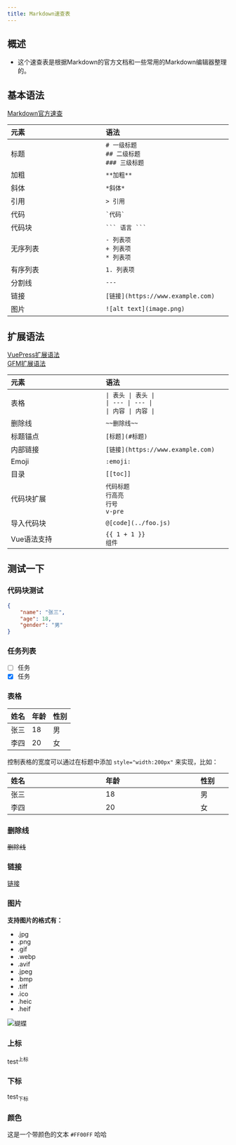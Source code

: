 ```yaml
---
title: Markdown速查表
---
```


## 概述

- 这个速查表是根据Markdown的官方文档和一些常用的Markdown编辑器整理的。

## 基本语法

[Markdown官方速查](https://commonmark.org/help/)

| <div style="width:200px;text-align:left">元素</div>  | <div style="width:300px;text-align:left">语法</div> |
| --- | --- |
| 标题 | `# 一级标题`<br>`## 二级标题`<br>`### 三级标题` |
| 加粗 | `**加粗**` |
| 斜体 | `*斜体*` |
| 引用 | `> 引用` |
| 代码 | ``` `代码` ``` |
| 代码块 | ` ``` 语言 ``` ` |
| 无序列表 | `- 列表项` <br> `+ 列表项` <br> `* 列表项` |
| 有序列表 | `1. 列表项` |
| 分割线 | `---` |
| 链接 | `[链接](https://www.example.com)` |
| 图片 | `![alt text](image.png)` |

## 扩展语法

[VuePress扩展语法](https://vuepress.vuejs.org/zh/guide/markdown.html)  
[GFM扩展语法](https://docs.github.com/zh/get-started/writing-on-github/working-with-advanced-formatting/organizing-information-with-tables)

| <div style="width:200px;text-align:left">元素</div>  | <div style="width:300px;text-align:left">语法</div>  |
| --- | --- |
| 表格 | `\| 表头 \| 表头 \|`<br>`\| --- \| --- \|`<br>`\| 内容 \| 内容 \|` |
| 删除线 | `~~删除线~~` |
| 标题锚点 | `[标题](#标题)` |
| 内部链接 | `[链接](https://www.example.com)` |
| Emoji | `:emoji:` |
| 目录 | `[[toc]]` |
| 代码块扩展 | `代码标题` <br> `行高亮` <br> `行号`  <br> `v-pre` |
| 导入代码块 | `@[code](../foo.js)` |
| Vue语法支持 | ` {{ 1 + 1 }} ` <br>  `组件 ` |

## 测试一下

### 代码块测试

```json
{
    "name": "张三",
    "age": 18,
    "gender": "男"
}
```

### 任务列表

- [ ] 任务
- [x] 任务

### 表格

| 姓名 | 年龄 | 性别 |
| --- | --- | --- |
| 张三 | 18 | 男 |
| 李四 | 20 | 女 |

控制表格的宽度可以通过在标题中添加 `style="width:200px"` 来实现，比如：

| <div style="width:200px;text-align:left">姓名</div>  | <div style="width:200px;text-align:left">年龄</div> | <div style="width:200px;text-align:left">性别</div> |
| --- | --- | --- |
| 张三 | 18 | 男 |
| 李四 | 20 | 女 |

### 删除线

~~删除线~~

### 链接

[链接](https://www.example.com)

### 图片

**支持图片的格式有：**

- .jpg
- .png
- .gif
- .webp
- .avif
- .jpeg
- .bmp
- .tiff
- .ico
- .heic
- .heif

![蝴蝶](image.avif)

### 上标

test<sup>上标</sup>

### 下标

test<sub>下标</sub>

### 颜色

这是一个带颜色的文本 `#FF00FF` 哈哈
